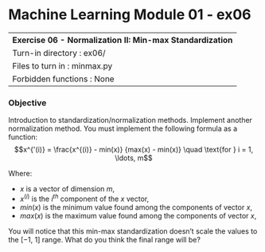 # Machine Learning Module 01 - ex06

<table>
<tr><th>Exercise 06 -  Normalization II: Min-max Standardization</th></tr>
<tr><td>Turn-in directory : ex06/ </tr>
<tr><td>Files to turn in : minmax.py </tr>
<tr><td>Forbidden functions : None</tr>
</table>

### Objective

Introduction to standardization/normalization methods. Implement another normalization method.
You must implement the following formula as a function:
$$x^{'(i)} = \frac{x^{(i)} - min(x)} {max(x) - min(x)}  \quad \text{for } i = 1, \ldots, m$$

Where:

 - $x$ is a vector of dimension $m$,
 - $x^{(i)}$ is the $i^{th}$ component of the $x$ vector,
 - $min(x)$ is the minimum value found among the components of vector $x$,
 - $max(x)$ is the maximum value found among the components of vector $x$,

You will notice that this min-max standardization doesn’t scale the values to the [−1, 1] range. What do you think the final range will be?
